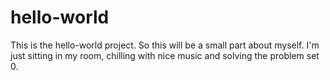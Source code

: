 # hello-world
This is the hello-world project.
So this will be a small part about myself. I'm just sitting in my room, chilling with nice music and solving the problem set 0.
